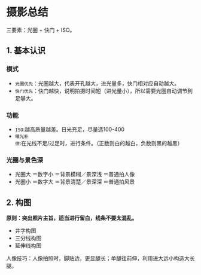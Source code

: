# 摄影总结

三要素：光圈 + 快门 + ISO。

## 1. 基本认识

### 模式

* `光圈优先`：光圈越大，代表开孔越大，进光量多，快门相对应自动越大。
* `快门优先`：快门越快，说明拍摄时间短（进光量小），所以需要光圈自动调节到足够大。

### 功能

* `ISO`:越高质量越差。日光充足，尽量选100-400
* `曝光补偿`:在光线不足/过足时，进行条件。（正数则白的越白，负数则黑的越黑）

### 光圈与景色深

* 光圈大 ＝数字小 ＝背景模糊／景深浅 ＝普通拍人像
* 光圈小 ＝数字大 ＝背景清楚／景深深 ＝普通拍风景

## 2. 构图

**原则：突出照片主旨，适当进行留白，线条不要太混乱。**

* 井字构图
* 三分线构图
* 延伸线构图

人像技巧：人像拍照时，脚贴边，更显腿长；单腿往前伸，利用进大远小构造大长腿。